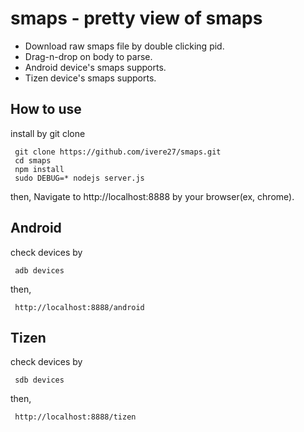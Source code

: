 # smaps - pretty view of smaps

- Download raw smaps file by double clicking pid.
- Drag-n-drop on body to parse.
- Android device's smaps supports.
- Tizen device's smaps supports.

## How to use

install by git clone

     git clone https://github.com/ivere27/smaps.git
     cd smaps
     npm install
     sudo DEBUG=* nodejs server.js

then, Navigate to http://localhost:8888 by your browser(ex, chrome).

## Android
check devices by

     adb devices

then,

     http://localhost:8888/android

## Tizen
check devices by

     sdb devices

then,

     http://localhost:8888/tizen
